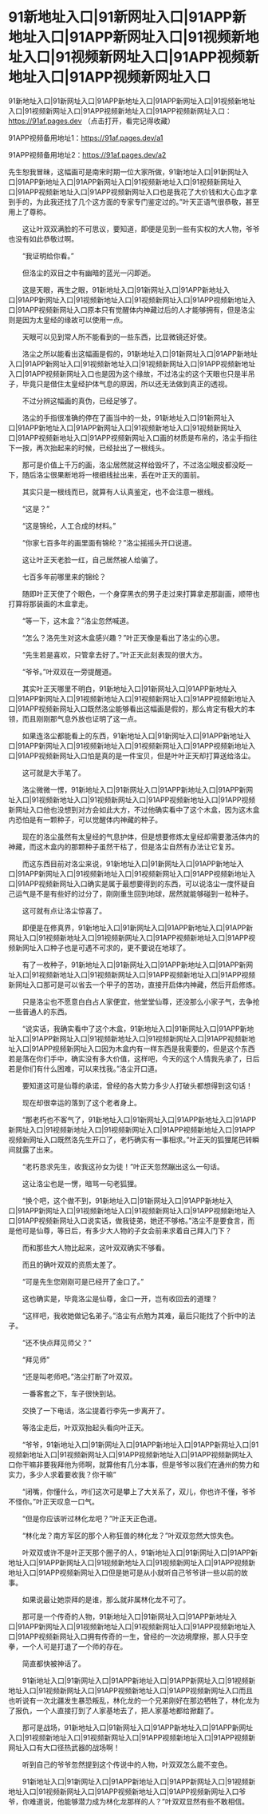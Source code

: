 # 91新地址入口|91新网址入口|91APP新地址入口|91APP新网址入口|91视频新地址入口|91视频新网址入口|91APP视频新地址入口|91APP视频新网址入口




91新地址入口|91新网址入口|91APP新地址入口|91APP新网址入口|91视频新地址入口|91视频新网址入口|91APP视频新地址入口|91APP视频新网址入口：https://91af.pages.dev （点击打开，看完记得收藏）

91APP视频备用地址1：https://91af.pages.dev/a1

91APP视频备用地址2：https://91af.pages.dev/a2







先生恕我冒昧，这幅画可是南宋时期一位大家所做，91新地址入口|91新网址入口|91APP新地址入口|91APP新网址入口|91视频新地址入口|91视频新网址入口|91APP视频新地址入口|91APP视频新网址入口也是我花了大价钱和大心血才拿到手的，为此我还找了几个这方面的专家专门鉴定过的。”叶天正语气很恭敬，甚至用上了尊称。

　　这让叶双双满脸的不可思议，要知道，即便是见到一些有实权的大人物，爷爷也没有如此恭敬过啊。

　　“我证明给你看。”

　　但洛尘的双目之中有幽暗的蓝光一闪即逝。

　　这是天眼，再生之眼，91新地址入口|91新网址入口|91APP新地址入口|91APP新网址入口|91视频新地址入口|91视频新网址入口|91APP视频新地址入口|91APP视频新网址入口原本只有觉醒体内神藏过后的人才能够拥有，但是洛尘则是因为太皇经的缘故可以使用一点。

　　天眼可以见到常人所不能看到的一些东西，比显微镜还好使。

　　洛尘之所以能看出这幅画是假的，91新地址入口|91新网址入口|91APP新地址入口|91APP新网址入口|91视频新地址入口|91视频新网址入口|91APP视频新地址入口|91APP视频新网址入口也是因为这个缘故，不过洛尘的这个天眼也只是半吊子，毕竟只是借住太皇经护体气息的原因，所以还无法做到真正的透视。

　　不过分辨这幅画的真伪，已经足够了。

　　洛尘的手指很准确的停在了画当中的一处，91新地址入口|91新网址入口|91APP新地址入口|91APP新网址入口|91视频新地址入口|91视频新网址入口|91APP视频新地址入口|91APP视频新网址入口画的材质是布帛的，洛尘手指往下一按，再次抬起来的时候，已经扯出了一根线头。

　　那可是价值上千万的画，洛尘居然就这样给毁坏了，不过洛尘眼皮都没眨一下，随后洛尘很果断地将一根细线扯出来，丢在叶正天的面前。

　　其实只是一根线而已，就算有人认真鉴定，也不会注意一根线。

　　“这是？”

　　“这是锦纶，人工合成的材料。”

　　“你家七百多年的画里面有锦纶？”洛尘摇摇头开口说道。

　　这让叶正天老脸一红，自己居然被人给骗了。

　　七百多年前哪里来的锦纶？

　　随即叶正天使了个眼色，一个身穿黑衣的男子走过来打算拿走那副画，顺带也打算将那装画的木盒拿走。

　　“等一下，这木盒？”洛尘忽然喊道。

　　“怎么？洛先生对这木盒感兴趣？”叶正天像是看出了洛尘的心思。

　　“先生若是喜欢，只管拿去好了。”叶正天此刻表现的很大方。

　　“爷爷。”叶双双在一旁提醒道。

　　其实叶正天哪里不明白，91新地址入口|91新网址入口|91APP新地址入口|91APP新网址入口|91视频新地址入口|91视频新网址入口|91APP视频新地址入口|91APP视频新网址入口既然洛尘能够看出这幅画是假的，那么肯定有极大的本领，而且刚刚那气息外放也证明了这一点。

　　如果连洛尘都能看上的东西，91新地址入口|91新网址入口|91APP新地址入口|91APP新网址入口|91视频新地址入口|91视频新网址入口|91APP视频新地址入口|91APP视频新网址入口怕是真的是一件宝贝，但是叶叶正天却打算送给洛尘。

　　这可就是大手笔了。

　　洛尘微微一愣，91新地址入口|91新网址入口|91APP新地址入口|91APP新网址入口|91视频新地址入口|91视频新网址入口|91APP视频新地址入口|91APP视频新网址入口他也没想到对方会如此大方，不过他确实看中了这个木盒，因为这木盒内恐怕是有一颗种子，可以觉醒体内神藏的种子。

　　现在的洛尘虽然有太皇经的气息护体，但是想要修炼太皇经却需要激活体内的神藏，而这木盒内的那颗种子虽然干枯了，但是洛尘自然有办法让它复苏。

　　而这东西目前对洛尘来说，91新地址入口|91新网址入口|91APP新地址入口|91APP新网址入口|91视频新地址入口|91视频新网址入口|91APP视频新地址入口|91APP视频新网址入口确实是属于最想要得到的东西，可以说洛尘一度怀疑自己运气是不是有些好的过分了，刚刚重生回到地球，居然就能够碰到一粒种子。

　　这可就有点让洛尘惊喜了。

　　即便是在修真界，91新地址入口|91新网址入口|91APP新地址入口|91APP新网址入口|91视频新地址入口|91视频新网址入口|91APP视频新地址入口|91APP视频新网址入口种子也是可遇不可求的，更不要说在地球了。

　　有了一枚种子，91新地址入口|91新网址入口|91APP新地址入口|91APP新网址入口|91视频新地址入口|91视频新网址入口|91APP视频新地址入口|91APP视频新网址入口那可是可以省去一个甲子的苦功，直接开启体内神藏，然后开启修炼。

　　只是洛尘也不愿意白白占人家便宜，他堂堂仙尊，还没那么小家子气，去争抢一些普通人的东西。

　　“说实话，我确实看中了这个木盒，91新地址入口|91新网址入口|91APP新地址入口|91APP新网址入口|91视频新地址入口|91视频新网址入口|91APP视频新地址入口|91APP视频新网址入口因为木盒内有一样东西是我需要的，但是这个东西若是落在你们手中，确实没有多大价值，这样吧，今天的这个人情我先承了，日后若是你们有什么困难，可以来找我。”洛尘开口道。

　　要知道这可是仙尊的承诺，曾经的各大势力多少人打破头都想得到这句话！

　　现在却很幸运的落到了这个老者身上。

　　“那老朽也不客气了，91新地址入口|91新网址入口|91APP新地址入口|91APP新网址入口|91视频新地址入口|91视频新网址入口|91APP视频新地址入口|91APP视频新网址入口既然洛先生开口了，老朽确实有一事相求。”叶正天的狐狸尾巴转瞬间就露了出来。

　　“老朽恳求先生，收我这孙女为徒！”叶正天忽然蹦出这么一句话。

　　这让洛尘也是一愣，暗骂一句老狐狸。

　　“换个吧，这个做不到，91新地址入口|91新网址入口|91APP新地址入口|91APP新网址入口|91视频新地址入口|91视频新网址入口|91APP视频新地址入口|91APP视频新网址入口说实话，做我徒弟，她还不够格。”洛尘不是要食言，而是他可是仙尊，等日后，有多少大人物的子女会前来求着自己拜入门下？

　　而和那些大人物比起来，这叶双双确实不够看。

　　而且的确叶双双的资质太差了。

　　“可是先生您刚刚可是已经开了金口了。”

　　这也确实是，毕竟洛尘是仙尊，金口一开，岂有收回去的道理？

　　“这样吧，我收她做记名弟子。”洛尘有点勉为其难，最后只能找了个折中的法子。

　　“还不快点拜见师父？”

　　“拜见师”

　　“还是叫老师吧。”洛尘打断了叶双双。

　　一番客套之下，车子很快到站。

　　交换了一下电话，洛尘提着行李先一步离开了。

　　等洛尘走后，叶双双抬起头看向叶正天。

　　“爷爷，91新地址入口|91新网址入口|91APP新地址入口|91APP新网址入口|91视频新地址入口|91视频新网址入口|91APP视频新地址入口|91APP视频新网址入口你干嘛非要我拜他为师啊，就算他有几分本事，但是爷爷以我们在通州的势力和实力，多少人求着要收我？你干嘛”

　　“闭嘴，你懂什么，咋们这次可是攀上了大关系了，双儿，你也许不懂，爷爷不怪你。”叶正天叹息一口气。

　　“但是你应该听过林化龙吧？”叶正天正色道。

　　“林化龙？南方军区的那个人称狂兽的林化龙？”叶双双忽然大惊失色。

　　叶双双或许不是叶正天那个圈子的人，91新地址入口|91新网址入口|91APP新地址入口|91APP新网址入口|91视频新地址入口|91视频新网址入口|91APP视频新地址入口|91APP视频新网址入口但是她可是从小就听自己爷爷讲一些以前的故事。

　　如果说最让她崇拜的是谁，那么就非属林化龙不可了。

　　那可是一个传奇的人物，91新地址入口|91新网址入口|91APP新地址入口|91APP新网址入口|91视频新地址入口|91视频新网址入口|91APP视频新地址入口|91APP视频新网址入口拥有传奇的一生，曾经的一次边境摩擦，那人只手空拳，一个人可是打退了一个师的存在。

　　简直都快被神话了。

　　91新地址入口|91新网址入口|91APP新地址入口|91APP新网址入口|91视频新地址入口|91视频新网址入口|91APP视频新地址入口|91APP视频新网址入口而且也听说有一次北疆发生暴恐叛乱，林化龙的一个兄弟刚好在那边牺牲了，林化龙为了报仇，一个人直接打到了人家基地去了，把人家基地都给掀翻了。

　　那可是战场，91新地址入口|91新网址入口|91APP新地址入口|91APP新网址入口|91视频新地址入口|91视频新网址入口|91APP视频新地址入口|91APP视频新网址入口有大口径热武器的战场啊！

　　听到自己的爷爷忽然提到这个传说中的人物，叶双双怎么能不变色。

　　91新地址入口|91新网址入口|91APP新地址入口|91APP新网址入口|91视频新地址入口|91视频新网址入口|91APP视频新地址入口|91APP视频新网址入口爷爷，你难道说，他能够潜力成为林化龙那样的人？”叶双双显然有些不敢相信。

